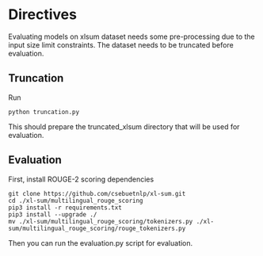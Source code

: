 # Directives
Evaluating models on xlsum dataset needs some pre-processing due to the input size limit constraints. The dataset needs to be truncated before evaluation.

## Truncation
Run
```
python truncation.py
```
This should prepare the truncated_xlsum directory that will be used for evaluation.
## Evaluation
First, install ROUGE-2 scoring dependencies
```
git clone https://github.com/csebuetnlp/xl-sum.git
cd ./xl-sum/multilingual_rouge_scoring
pip3 install -r requirements.txt
pip3 install --upgrade ./
mv ./xl-sum/multilingual_rouge_scoring/tokenizers.py ./xl-sum/multilingual_rouge_scoring/rouge_tokenizers.py
```
Then you can run the evaluation.py script for evaluation.